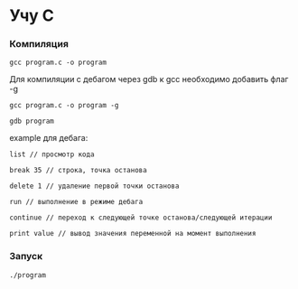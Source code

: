 # Учу C

### Компиляция
`gcc program.c -o program`

Для компиляции с дебагом через gdb к gcc необходимо добавить флаг -g

`gcc program.c -o program -g`

`gdb program`

example для дебага:

`list // просмотр кода`

`break 35 // строка, точка останова`

`delete 1 // удаление первой точки останова`

`run // выполнение в режиме дебага`

`continue // переход к следующей точке останова/следующей итерации`

`print value // вывод значения переменной на момент выполнения`

### Запуск
`./program`

